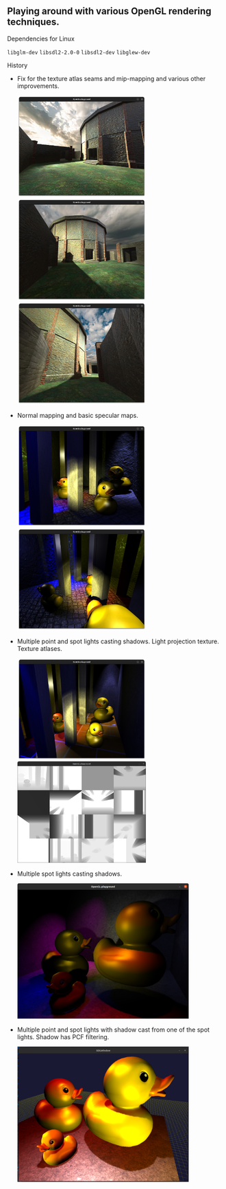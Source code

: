 ## Playing around with various OpenGL rendering techniques.

Dependencies for Linux

`libglm-dev`
`libsdl2-2.0-0`
`libsdl2-dev`
`libglew-dev`

History

-   Fix for the texture atlas seams and mip-mapping and various other improvements.

    <p float="left">
      <img src="./docs/images/upd3/img1.png" width="300" />
      <img src="./docs/images/upd3/img2.png" width="300" />  
      <img src="./docs/images/upd3/img3.png" width="300" />      
    </p>

-   Normal mapping and basic specular maps.

    <p float="left">
      <img src="./docs/images/normal-maps.png" width="300" />
      <img src="./docs/images/normal-maps2.png" width="300" />      
    </p>

-   Multiple point and spot lights casting shadows. Light projection texture. Texture atlases.

    <p float="left">
      <img src="./docs/images/multilight-scene.png" width="300" />
      <img src="./docs/images/shadow-atlas.png" width="300" />
    </p>

-   Multiple spot lights casting shadows.

    <p float="left">
      <img src="./docs/images/multiple-spot-shadows.png" width="400" />
    </p>

-   Multiple point and spot lights with shadow cast from one of the spot lights. Shadow has PCF filtering.

    <p float="left">
      <img src="./docs/images/spot-light-shadow-map.png" width="400" />
    </p>


